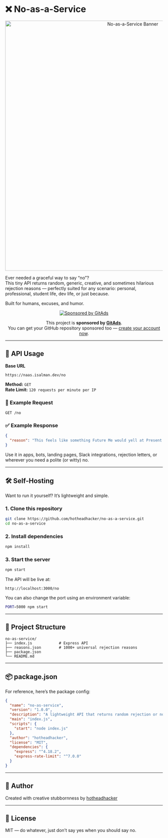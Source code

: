 # ❌ No-as-a-Service

<p align="center">
  <img src="https://raw.githubusercontent.com/hotheadhacker/no-as-a-service/main/assets/imgs/naas-with-no-logo-bunny.png" width="800" alt="No-as-a-Service Banner"/>
</p>


Ever needed a graceful way to say “no”?  
This tiny API returns random, generic, creative, and sometimes hilarious rejection reasons — perfectly suited for any scenario: personal, professional, student life, dev life, or just because.

Built for humans, excuses, and humor.

<!-- GitAds Sponsorship Badge -->
<p align="center">
  <a href="https://gitads.dev/">
    <img src="https://gitads.dev/assets/images/sponsor/camos/camo-3.png" alt="Sponsored by GitAds" />
  </a>
</p>

<p align="center">
  This project is <strong>sponsored by <a href="https://gitads.dev/publisher/login">GitAds</a></strong>.<br>
  You can get your GitHub repository sponsored too — <a href="https://gitads.dev/publisher/login">create your account now</a>.
</p>

---

## 🚀 API Usage

**Base URL**
```
https://naas.isalman.dev/no
```

**Method:** `GET`  
**Rate Limit:** `120 requests per minute per IP`

### 🔄 Example Request
```http
GET /no
```

### ✅ Example Response
```json
{
  "reason": "This feels like something Future Me would yell at Present Me for agreeing to."
}
```

Use it in apps, bots, landing pages, Slack integrations, rejection letters, or wherever you need a polite (or witty) no.

---

## 🛠️ Self-Hosting

Want to run it yourself? It’s lightweight and simple.

### 1. Clone this repository
```bash
git clone https://github.com/hotheadhacker/no-as-a-service.git
cd no-as-a-service
```

### 2. Install dependencies
```bash
npm install
```

### 3. Start the server
```bash
npm start
```

The API will be live at:
```
http://localhost:3000/no
```

You can also change the port using an environment variable:
```bash
PORT=5000 npm start
```

---

## 📁 Project Structure

```
no-as-service/
├── index.js            # Express API
├── reasons.json        # 1000+ universal rejection reasons
├── package.json
└── README.md
```

---

## 📦 package.json

For reference, here’s the package config:

```json
{
  "name": "no-as-service",
  "version": "1.0.0",
  "description": "A lightweight API that returns random rejection or no reasons.",
  "main": "index.js",
  "scripts": {
    "start": "node index.js"
  },
  "author": "hotheadhacker",
  "license": "MIT",
  "dependencies": {
    "express": "^4.18.2",
    "express-rate-limit": "^7.0.0"
  }
}
```

---

## 👤 Author

Created with creative stubbornness by [hotheadhacker](https://github.com/hotheadhacker)

---

## 📄 License

MIT — do whatever, just don’t say yes when you should say no.

